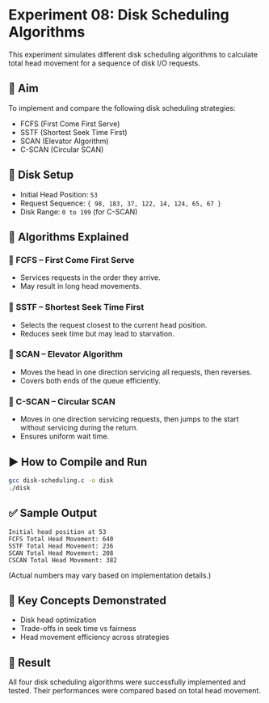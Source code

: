 # Experiment 08: Disk Scheduling Algorithms

This experiment simulates different disk scheduling algorithms to calculate total head movement for a sequence of disk I/O requests.

## 🧪 Aim

To implement and compare the following disk scheduling strategies:
- FCFS (First Come First Serve)
- SSTF (Shortest Seek Time First)
- SCAN (Elevator Algorithm)
- C-SCAN (Circular SCAN)

## 💾 Disk Setup

- Initial Head Position: `53`
- Request Sequence: `{ 98, 183, 37, 122, 14, 124, 65, 67 }`
- Disk Range: `0 to 199` (for C-SCAN)

## 📘 Algorithms Explained

### 🔹 FCFS – First Come First Serve
- Services requests in the order they arrive.
- May result in long head movements.

### 🔹 SSTF – Shortest Seek Time First
- Selects the request closest to the current head position.
- Reduces seek time but may lead to starvation.

### 🔹 SCAN – Elevator Algorithm
- Moves the head in one direction servicing all requests, then reverses.
- Covers both ends of the queue efficiently.

### 🔹 C-SCAN – Circular SCAN
- Moves in one direction servicing requests, then jumps to the start without servicing during the return.
- Ensures uniform wait time.

## ▶️ How to Compile and Run

```bash
gcc disk-scheduling.c -o disk
./disk
```

## ✅ Sample Output

```
Initial head position at 53
FCFS Total Head Movement: 640
SSTF Total Head Movement: 236
SCAN Total Head Movement: 208
CSCAN Total Head Movement: 382
```

(Actual numbers may vary based on implementation details.)

## 🧠 Key Concepts Demonstrated

- Disk head optimization
- Trade-offs in seek time vs fairness
- Head movement efficiency across strategies

## 🎯 Result

All four disk scheduling algorithms were successfully implemented and tested. Their performances were compared based on total head movement.
